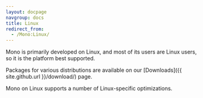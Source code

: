 ```yaml
---
layout: docpage
navgroup: docs
title: Linux
redirect_from:
  - /Mono:Linux/
---
```


Mono is primarily developed on Linux, and most of its users are Linux users, so it is the platform best supported.

Packages for various distributions are available on our [Downloads]({{ site.github.url }}/download/) page.

Mono on Linux supports a number of Linux-specific optimizations.

